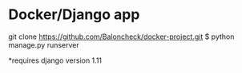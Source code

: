 # Docker/Django app

git clone https://github.com/Baloncheck/docker-project.git
$ python manage.py runserver

*requires django version 1.11
